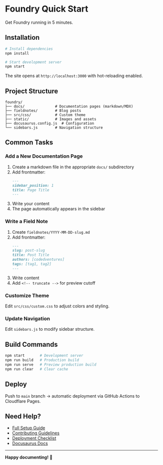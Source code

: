 # Foundry Quick Start

Get Foundry running in 5 minutes.

## Installation

```bash
# Install dependencies
npm install

# Start development server
npm start
```

The site opens at `http://localhost:3000` with hot-reloading enabled.

## Project Structure

```
foundry/
├── docs/              # Documentation pages (markdown/MDX)
├── fieldnotes/        # Blog posts
├── src/css/           # Custom theme
├── static/            # Images and assets
├── docusaurus.config.js  # Configuration
└── sidebars.js        # Navigation structure
```

## Common Tasks

### Add a New Documentation Page

1. Create a markdown file in the appropriate `docs/` subdirectory
2. Add frontmatter:
   ```markdown
   ---
   sidebar_position: 1
   title: Page Title
   ---
   ```
3. Write your content
4. The page automatically appears in the sidebar

### Write a Field Note

1. Create `fieldnotes/YYYY-MM-DD-slug.md`
2. Add frontmatter:
   ```markdown
   ---
   slug: post-slug
   title: Post Title
   authors: [codedventures]
   tags: [tag1, tag2]
   ---
   ```
3. Write content
4. Add `<!-- truncate -->` for preview cutoff

### Customize Theme

Edit `src/css/custom.css` to adjust colors and styling.

### Update Navigation

Edit `sidebars.js` to modify sidebar structure.

## Build Commands

```bash
npm start       # Development server
npm run build   # Production build
npm run serve   # Preview production build
npm run clear   # Clear cache
```

## Deploy

Push to `main` branch → automatic deployment via GitHub Actions to Cloudflare Pages.

## Need Help?

- [Full Setup Guide](./SETUP.md)
- [Contributing Guidelines](./CONTRIBUTING.md)
- [Deployment Checklist](./DEPLOYMENT_CHECKLIST.md)
- [Docusaurus Docs](https://docusaurus.io/docs)

---

**Happy documenting!** 🔨

